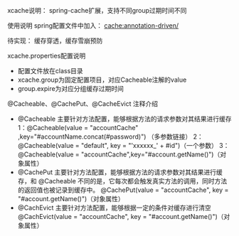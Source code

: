 xcache说明：
spring-cache扩展，支持不同group过期时间不同

使用说明
spring配置文件中加入：
<cache:annotation-driven/>
<!--cache具体实现，需要自己实现，具体参考org.springframework.cache.Cache-->
<bean id="xCacheClient" class="com.netease.kaola.generic.element.cache.xcache.XCacheRedisClient"/>
<!--spring-cache cacheManager-->
<bean id="cacheManager" class="com.netease.xcache.XCacheManager">
    <property name="xCache" ref="xCacheClient"/>
</bean>

待实现：
缓存穿透，缓存雪崩预防

xcache.properties配置说明
<ul>
    <li>配置文件放在class目录</li>
    <li>xcache.group为固定配置项目，对应Cacheable注解的value</li>
    <li>group.expire为对应分组缓存过期时间</li>
</ul>

@Cacheable、@CachePut、@CacheEvict 注释介绍
<ul>
    <li>
        @Cacheable 主要针对方法配置，能够根据方法的请求参数对其结果进行缓存
        1：@Cacheable(value = "accountCache" ,key="#accountName.concat(#password)") （多参数链接）
        2：@Cacheable(value = "default", key = "'xxxxxx_' + #id")（一个参数）
        3：@Cacheable(value = "accountCache",key="#account.getName()")（对象属性）
    </li>
    <li>
        @CachePut 主要针对方法配置，能够根据方法的请求参数对其结果进行缓存，和 @Cacheable 不同的是，它每次都会触发真实方法的调用，同时方法的返回值也被记录到缓存中。
        @CachePut(value = "accountCache", key = "#account.getName()")（对象属性）
    </li>
    <li>
        @CachEvict 主要针对方法配置，能够根据一定的条件对缓存进行清空
        @CachEvict(value = "accountCache", key = "#account.getName()")（对象属性）
    </li>
</ul>






